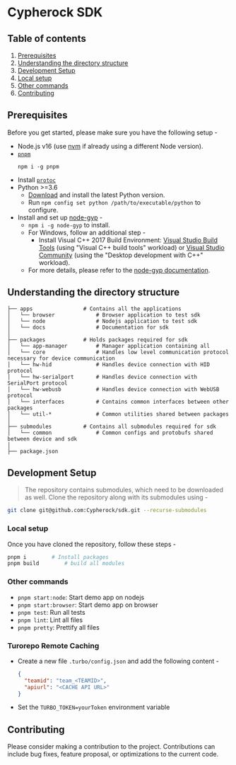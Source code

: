 # Cypherock SDK

## Table of contents

1. [Prerequisites](#prerequisites)
2. [Understanding the directory structure](#understanding-the-directory-structure)
3. [Development Setup](#development-setup)
4. [Local setup](#local-setup)
5. [Other commands](#other-commands)
6. [Contributing](#contributing)

## Prerequisites

Before you get started, please make sure you have the following setup -

- Node.js v16 (use [nvm][1] if already using a different Node version).
- [`pnpm`][2]
  ```
  npm i -g pnpm
  ```
- Install [`protoc`][9]
- Python >=3.6
  - [Download][7] and install the latest Python version.
  - Run `npm config set python /path/to/executable/python` to configure.
- Install and set up [node-gyp][6] -
  - `npm i -g node-gyp` to install.
  - For Windows, follow an additional step -
    - Install Visual C++ 2017 Build Environment: [Visual Studio Build Tools][3] (using "Visual C++ build tools" workload) or [Visual Studio Community][4] (using the "Desktop development with C++" workload).
  - For more details, please refer to the [node-gyp documentation][5].

## Understanding the directory structure

```
├── apps                # Contains all the applications
│   └── browser             # Browser application to test sdk
│   └── node                # Nodejs application to test sdk
│   └── docs                # Documentation for sdk
│
├── packages            # Holds packages required for sdk
│   └── app-manager         # Manager application containing all
│   └── core                # Handles low level communication protocol necessary for device communication
│   └── hw-hid              # Handles device connection with HID protocol
│   └── hw-serialport       # Handles device connection with SerialPort protocol
│   └── hw-webusb           # Handles device connection with WebUSB protocol
│   └── interfaces          # Contains common interfaces between other packages
│   └── util-*              # Common utilities shared between packages
│
├── submodules          # Contains all submodules required for sdk
│   └── common              # Common configs and protobufs shared between device and sdk
│
├── package.json

```

## Development Setup

> The repository contains submodules, which need to be downloaded as well.
> Clone the repository along with its submodules using -

```sh
git clone git@github.com:Cypherock/sdk.git --recurse-submodules
```

### Local setup

Once you have cloned the repository, follow these steps -

```sh
pnpm i        # Install packages
pnpm build        # build all modules
```

### Other commands

- `pnpm start:node`: Start demo app on nodejs
- `pnpm start:browser`: Start demo app on browser
- `pnpm test`: Run all tests
- `pnpm lint`: Lint all files
- `pnpm pretty`: Prettify all files

### Turorepo Remote Caching

- Create a new file `.turbo/config.json` and add the following content -
  ```json
  {
    "teamid": "team_<TEAMID>",
    "apiurl": "<CACHE API URL>"
  }
  ```
- Set the `TURBO_TOKEN=yourToken` environment variable

## Contributing

Please consider making a contribution to the project. Contributions can include bug fixes, feature proposal, or optimizations to the current code.

[1]: https://nodejs.org/en/download/package-manager/#nvm 'How to use NVM'
[2]: https://pnpm.io/ 'Pnpm documentation'
[3]: https://visualstudio.microsoft.com/thank-you-downloading-visual-studio/?sku=BuildTools 'MS VS Build Tools'
[4]: https://visualstudio.microsoft.com/thank-you-downloading-visual-studio/?sku=Community 'MS VS Community'
[5]: https://github.com/nodejs/node-gyp 'node-gyp documentation'
[6]: https://github.com/nodejs/node-gyp#on-windows 'Configure node-gyp on Windows'
[7]: https://www.python.org/downloads 'Download Python'
[8]: https://nodejs.org/api/fs.html#fsrmsyncpath-options 'fs.rmSync was introduced in v14.14.0'
[9]: https://grpc.io/docs/protoc-installation/ 'Protoc Installation'
